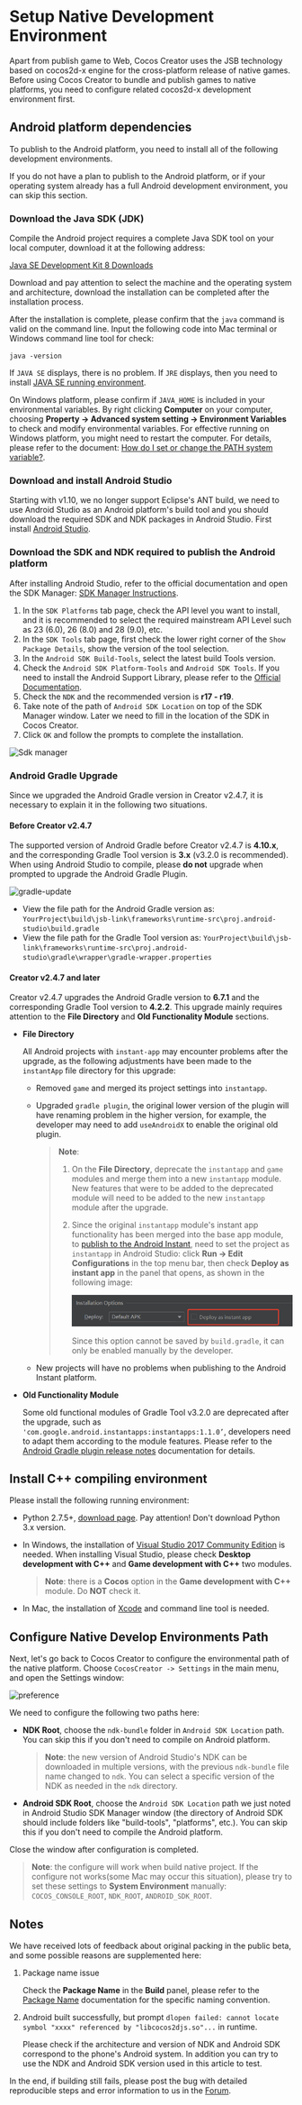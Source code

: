 # Setup Native Development Environment

Apart from publish game to Web, Cocos Creator uses the JSB technology based on cocos2d-x engine for the cross-platform release of native games. Before using Cocos Creator to bundle and publish games to native platforms, you need to configure related cocos2d-x development environment first.

## Android platform dependencies

To publish to the Android platform, you need to install all of the following development environments.

If you do not have a plan to publish to the Android platform, or if your operating system already has a full Android development environment, you can skip this section.

### Download the Java SDK (JDK)

Compile the Android project requires a complete Java SDK tool on your local computer, download it at the following address:

[Java SE Development Kit 8 Downloads](http://www.oracle.com/technetwork/java/javase/downloads/jdk8-downloads-2133151.html)

Download and pay attention to select the machine and the operating system and architecture, download the installation can be completed after the installation process.

After the installation is complete, please confirm that the `java` command is valid on the command line. Input the following code into Mac terminal or Windows command line tool for check:

```
java -version
```

If `JAVA SE` displays, there is no problem. If `JRE` displays, then you need to install [JAVA SE running environment](http://www.oracle.com/technetwork/java/javase/downloads/index.html).

On Windows platform, please confirm if `JAVA_HOME` is included in your environmental variables. By right clicking **Computer** on your computer, choosing **Property -> Advanced system setting -> Environment Variables** to check and modify environmental variables. For effective running on Windows platform, you might need to restart the computer. For details, please refer to the document: [How do I set or change the PATH system variable?](https://www.java.com/en/download/help/path.xml).

### Download and install Android Studio

Starting with v1.10, we no longer support Eclipse's ANT build, we need to use Android Studio as an Android platform's build tool and you should download the required SDK and NDK packages in Android Studio. First install [Android Studio](http://www.android-studio.org/).

### Download the SDK and NDK required to publish the Android platform

After installing Android Studio, refer to the official documentation and open the SDK Manager: [SDK Manager Instructions](https://developer.android.com/studio/intro/update.html#sdk-manager).

1. In the `SDK Platforms` tab page, check the API level you want to install, and it is recommended to select the required mainstream API Level such as 23 (6.0), 26 (8.0) and 28 (9.0), etc.
2. In the `SDK Tools` tab page, first check the lower right corner of the `Show Package Details`, show the version of the tool selection.
3. In the `Android SDK Build-Tools`, select the latest build Tools version.
4. Check the `Android SDK Platform-Tools` and `Android SDK Tools`. If you need to install the Android Support Library, please refer to the [Official Documentation](https://developer.android.com/topic/libraries/support-library/setup).
5. Check the `NDK` and the recommended version is **r17 - r19**.
6. Take note of the path of `Android SDK Location` on top of the SDK Manager window. Later we need to fill in the location of the SDK in Cocos Creator.
7. Click `OK` and follow the prompts to complete the installation.

![Sdk manager](setup-native-development/sdk-manager.jpg)

### Android Gradle Upgrade

Since we upgraded the Android Gradle version in Creator v2.4.7, it is necessary to explain it in the following two situations.

#### Before Creator v2.4.7

The supported version of Android Gradle before Creator v2.4.7 is **4.10.x**, and the corresponding Gradle Tool version is **3.x** (v3.2.0 is recommended). When using Android Studio to compile, please **do not** upgrade when prompted to upgrade the Android Gradle Plugin.

![gradle-update](setup-native-development/gradle-update.png)

- View the file path for the Android Gradle version as: `YourProject\build\jsb-link\frameworks\runtime-src\proj.android-studio\build.gradle`
- View the file path for the Gradle Tool version as: `YourProject\build\jsb-link\frameworks\runtime-src\proj.android-studio\gradle\wrapper\gradle-wrapper.properties`

#### Creator v2.4.7 and later

Creator v2.4.7 upgrades the Android Gradle version to **6.7.1** and the corresponding Gradle Tool version to **4.2.2**. This upgrade mainly requires attention to the **File Directory** and **Old Functionality Module** sections.

- **File Directory**

  All Android projects with `instant-app` may encounter problems after the upgrade, as the following adjustments have been made to the `instantApp` file directory for this upgrade:

    - Removed `game` and merged its project settings into `instantapp`.

    - Upgraded `gradle plugin`, the original lower version of the plugin will have renaming problem in the higher version, for example, the developer may need to add `useAndroidX` to enable the original old plugin.

      > **Note**:
      >
      > 1. On the **File Directory**, deprecate the `instantapp` and `game` modules and merge them into a new `instantapp` module. New features that were to be added to the deprecated module will need to be added to the new `instantapp` module after the upgrade.
      > 2. Since the original `instantapp` module's instant app functionality has been merged into the base app module, to [publish to the Android Instant](./publish-android-instant.md), need to set the project as `instantapp` in Android Studio: click **Run -> Edit Configurations** in the top menu bar, then check **Deploy as instant app** in the panel that opens, as shown in the following image:
      >
      >     ![gradle plugin](setup-native-development/gradle-plugin.png)
      >
      >     Since this option cannot be saved by `build.gradle`, it can only be enabled manually by the developer.

    - New projects will have no problems when publishing to the Android Instant platform.

- **Old Functionality Module**

  Some old functional modules of Gradle Tool v3.2.0 are deprecated after the upgrade, such as `'com.google.android.instantapps:instantapps:1.1.0’`​, developers need to adapt them according to the module features. Please refer to the [Android Gradle plugin release notes](https://developer.android.com/studio/releases/gradle-plugin) documentation for details.

## Install C++ compiling environment

Please install the following running environment:

- Python 2.7.5+, [download page](https://www.python.org/downloads/). Pay attention! Don't download Python 3.x version.

- In Windows, the installation of [Visual Studio 2017 Community Edition](https://www.visualstudio.com/downloads/download-visual-studio-vs) is needed. When installing Visual Studio, please check **Desktop development with C++** and **Game development with C++** two modules.

  > **Note**: there is a **Cocos** option in the **Game development with C++** module. Do **NOT** check it.

- In Mac, the installation of [Xcode](https://developer.apple.com/xcode/download/) and command line tool is needed.

## Configure Native Develop Environments Path

Next, let's go back to Cocos Creator to configure the environmental path of the native platform. Choose `CocosCreator -> Settings` in the main menu, and open the Settings window:

![preference](setup-native-development/preference.png)

We need to configure the following two paths here:

- **NDK Root**, choose the `ndk-bundle` folder in `Android SDK Location` path. You can skip this if you don't need to compile on Android platform.

  > **Note**: the new version of Android Studio's NDK can be downloaded in multiple versions, with the previous `ndk-bundle` file name changed to `ndk`. You can select a specific version of the NDK as needed in the `ndk` directory.

- **Android SDK Root**, choose the `Android SDK Location` path we just noted in Android Studio SDK Manager window (the directory of Android SDK should include folders like "build-tools", "platforms", etc.). You can skip this if you don't need to compile the Android platform.

Close the window after configuration is completed.

> **Note**: the configure will work when build native project. If the configure not works(some Mac may occur this situation), please try to set these settings to **System Environment** manually: `COCOS_CONSOLE_ROOT`, `NDK_ROOT`, `ANDROID_SDK_ROOT`.

## Notes

We have received lots of feedback about original packing in the public beta, and some possible reasons are supplemented here:

1. Package name issue

    Check the **Package Name** in the **Build** panel, please refer to the [Package Name](./publish-native.md#package-name) documentation for the specific naming convention.

2. Android built successfully, but prompt `dlopen failed: cannot locate symbol "xxxx" referenced by "libcocos2djs.so"...` in runtime.

    Please check if the architecture and version of NDK and Android SDK correspond to the phone's Android system. In addition you can try to use the NDK and Android SDK version used in this article to test.

In the end, if building still fails, please post the bug with detailed reproducible steps and error information to us in the [Forum](https://discuss.cocos2d-x.org/c/creator).
